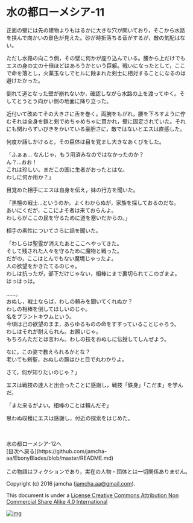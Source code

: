 # 水の都ローメシア-11

正面の壁には先の建物よりもはるかに大きな穴が開いており，そこから水路  
を挟んで向かいの景色が見えた。砂が時折落ちる音がするが，敵の気配はな  
い。  

ただし水路の向こう側，その壁に何かが座り込んでいる。腰から上だけでも  
エスの身の丈の十倍ほどはあろうかという巨躯。戦いになったとして，ここ  
で命を落とし，火薬玉なしでヒルに蝕まれた剣士に相対することになるのは  
避けたかった。  

倒れて道となった壁が崩れないか，確認しながら水路の上を渡ってゆく。そ  
してとうとう向かい側の地面に降り立った。  

近付いて改めてその大きさに舌を巻く。両腕をもがれ，腰を下ろすように佇  
むそれは全身を鎖と剣でめちゃめちゃに貫かれ，壁に固定されていた。それ  
にも関わらずいびきをかいている豪胆さに，敵ではないとエスは直感した。  

何度か話しかけると，その巨体は目を覚まし大きなあくびをした。  

「ふぁぁ… なんじゃ，もう用済みなのではなかったのか？  
ん？…おお！  
これは珍しい。まだこの国に生者がおったとはな。  
わしに何か用か？」  

目覚めた相手にエスは自身を伝え，妹の行方を聞いた。  

「黒檀の戦士…というのか。よくわからぬが，家族を探しておるのだな。  
あいにくだが，ここによそ者は来ておらんよ。  
わしらがここの民を守るために道を塞いだからの。」  

相手の素性についてさらに話を聞いた。  

「わしらは聖霊が消えたあとここへやってきた。  
そして残された人々を守るために魔物と戦った。  
だがの，ここはとんでもない魔境じゃったよ。  
人の欲望をかきたてるのじゃ。  
わしは抗ったが，部下だけじゃない，相棒にまで裏切られてこのざまよ。  
はっはっは。  

……。  
おぬし，戦士ならば，わしの頼みを聞いてくれぬか？  
わしの相棒を倒してほしいのじゃ。  
名をブラントキウムという。  
今頃は己の欲望のまま，あらゆるものの命をすすっていることじゃろう。  
わしはそれが耐えられん。お願いじゃ。  
もちろんただとは言わん。わしの技をおぬしに伝授してしんぜよう。  

なに，この姿で教えられるかとな？  
老いても剣聖，おぬしの腕はひと目で丸わかりよ。  

さて，何が知りたいのじゃ？」  

エスは戦技の達人と出会ったことに感謝し，戦技「鉄身」「こだま」を学ん  
だ。  

「また来るがよい。相棒のことは頼んだぞ」  

思わぬ収穫にエスは感謝し，付近の探索をはじめた。  

<br>  
<br>  
水の都ローメシア-12へ  

<br>  
[目次へ戻る](https://github.com/jamcha-aa/EbonyBlades/blob/master/README.md)  
<br>  
<br>  
この物語はフィクションであり，実在の人物・団体とは一切関係ありません。  

Copyright (c) 2016 jamcha (jamcha.aa@gmail.com).  

This document is under a [License Creative Commons Attribution Non Commercial Share Alike 4.0 International](http://creativecommons.org/licenses/by-nc-sa/4.0/deed)  

[![img](http://i.creativecommons.org/l/by-nc-sa/3.0/80x15.png)](http://creativecommons.org/licenses/by-nc-sa/4.0/deed)